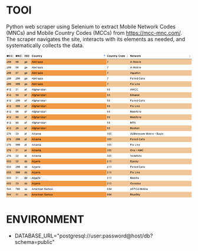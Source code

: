 # TOOl
Python web scraper using Selenium to extract Mobile Network Codes (MNCs) and Mobile Country Codes (MCCs) from https://mcc-mnc.com/. The scraper navigates the site, interacts with its elements as needed, and systematically collects the data. 

![Alt text](images/table.png)

# ENVIRONMENT
- DATABASE_URL="postgresql://user:password@host/db?schema=public"